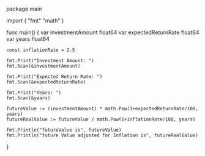 package main

import (
	"fmt"
	"math"
)

func main() {
	var investmentAmount float64
	var expectedReturnRate float64
	var years float64


	const inflationRate = 2.5

	fmt.Print("Investment Amount: ")
	fmt.Scan(&investmentAmount)

	fmt.Print("Expected Return Rate: ")
	fmt.Scan(&expectedReturnRate)

	fmt.Print("Years: ")
	fmt.Scan(&years)

	futureValue := (investmentAmount) * math.Pow(1+expectedReturnRate/100, years)
	futureRealValue := futureValue / math.Pow(1+inflationRate/100, years)

	fmt.Println("futureValue is", futureValue)
	fmt.Println("future Value adjusted for Inflation is", futureRealValue)
}
